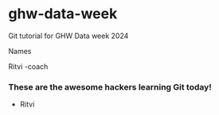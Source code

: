 # ghw-data-week
Git tutorial for GHW Data week 2024 

Names 

Ritvi -coach

### These are the awesome hackers learning Git today!

- Ritvi
